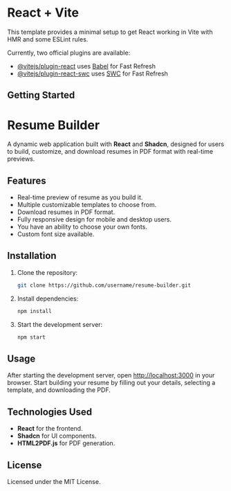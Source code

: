 # React + Vite

This template provides a minimal setup to get React working in Vite with HMR and some ESLint rules.

Currently, two official plugins are available:

- [@vitejs/plugin-react](https://github.com/vitejs/vite-plugin-react/blob/main/packages/plugin-react/README.md) uses [Babel](https://babeljs.io/) for Fast Refresh
- [@vitejs/plugin-react-swc](https://github.com/vitejs/vite-plugin-react-swc) uses [SWC](https://swc.rs/) for Fast Refresh

## Getting Started

# Resume Builder

A dynamic web application built with **React** and **Shadcn**, designed for users to build, customize, and download resumes in PDF format with real-time previews.

## Features
- Real-time preview of resume as you build it.
- Multiple customizable templates to choose from.
- Download resumes in PDF format.
- Fully responsive design for mobile and desktop users.
- You have an ability to choose your own fonts.
- Custom font size available.

## Installation
1. Clone the repository:
   ```bash
   git clone https://github.com/username/resume-builder.git
   ```
2. Install dependencies:
   ```bash
   npm install
   ```
3. Start the development server:
   ```bash
   npm start
   ```

## Usage
After starting the development server, open [http://localhost:3000](http://localhost:3000) in your browser. Start building your resume by filling out your details, selecting a template, and downloading the PDF.

## Technologies Used
- **React** for the frontend.
- **Shadcn** for UI components.
- **HTML2PDF.js** for PDF generation.

## License
Licensed under the MIT License.

   
